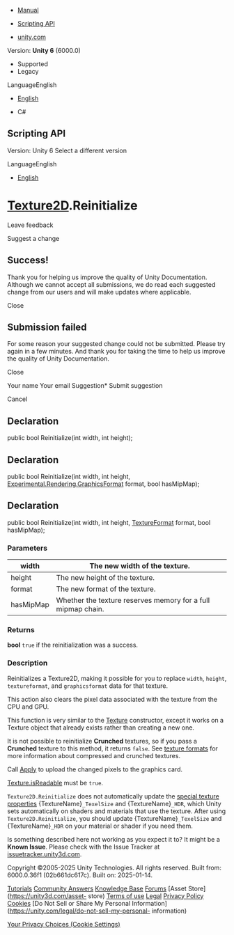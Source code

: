 [ ]()

  * [Manual](../Manual/index.html)
  * [Scripting API](../ScriptReference/index.html)

  * [unity.com](https://unity.com/)

Version: **Unity 6** (6000.0)

  * Supported
  * Legacy

LanguageEnglish

  * [English]()

  * C#

[ ](https://docs.unity3d.com)

## Scripting API

Version: Unity 6 Select a different version

LanguageEnglish

  * [English]()

#  [Texture2D](Texture2D.html).Reinitialize

Leave feedback

Suggest a change

## Success!

Thank you for helping us improve the quality of Unity Documentation. Although
we cannot accept all submissions, we do read each suggested change from our
users and will make updates where applicable.

Close

## Submission failed

For some reason your suggested change could not be submitted. Please <a>try
again</a> in a few minutes. And thank you for taking the time to help us
improve the quality of Unity Documentation.

Close

Your name Your email Suggestion* Submit suggestion

Cancel

[ ]()

## Declaration

public bool Reinitialize(int width, int height);

## Declaration

public bool Reinitialize(int width, int height,
[Experimental.Rendering.GraphicsFormat](Experimental.Rendering.GraphicsFormat.html)
format, bool hasMipMap);

## Declaration

public bool Reinitialize(int width, int height,
[TextureFormat](TextureFormat.html) format, bool hasMipMap);

### Parameters

width | The new width of the texture.  
---|---  
height | The new height of the texture.  
format | The new format of the texture.  
hasMipMap | Whether the texture reserves memory for a full mipmap chain.  
  
### Returns

**bool** `true` if the reinitialization was a success.

### Description

Reinitializes a Texture2D, making it possible for you to replace `width`,
`height`, `textureformat`, and `graphicsformat` data for that texture.

This action also clears the pixel data associated with the texture from the
CPU and GPU.  
  
This function is very similar to the [Texture](Texture.html) constructor,
except it works on a Texture object that already exists rather than creating a
new one.  
  
It is not possible to reinitialize **Crunched** textures, so if you pass a
**Crunched** texture to this method, it returns `false`. See [texture
formats](../Manual/texture-compression-formats.html) for more information
about compressed and crunched textures.  
  
Call [Apply](Texture2D.Apply.html) to upload the changed pixels to the
graphics card.  
  
[Texture.isReadable](Texture-isReadable.html) must be `true`.  
  
`Texture2D.Reinitialize` does not automatically update the [special texture
properties](../Manual/SL-PropertiesInPrograms.html) {TextureName}`_TexelSize`
and {TextureName}`_HDR`, which Unity sets automatically on shaders and
materials that use the texture. After using `Texture2D.Reinitialize`, you
should update {TextureName}`_TexelSize` and {TextureName}`_HDR` on your
material or shader if you need them.

Is something described here not working as you expect it to? It might be a
**Known Issue**. Please check with the Issue Tracker at
[issuetracker.unity3d.com](https://issuetracker.unity3d.com).

Copyright ©2005-2025 Unity Technologies. All rights reserved. Built from:
6000.0.36f1 (02b661dc617c). Built on: 2025-01-14.

[Tutorials](https://unity3d.com/learn) [Community
Answers](https://answers.unity3d.com) [Knowledge
Base](https://support.unity3d.com/hc/en-us)
[Forums](https://forum.unity3d.com) [Asset Store](https://unity3d.com/asset-
store) [Terms of use](https://docs.unity3d.com/Manual/TermsOfUse.html)
[Legal](https://unity.com/legal) [Privacy
Policy](https://unity.com/legal/privacy-policy)
[Cookies](https://unity.com/legal/cookie-policy) [Do Not Sell or Share My
Personal Information](https://unity.com/legal/do-not-sell-my-personal-
information)

[Your Privacy Choices (Cookie Settings)](javascript:void\(0\);)

